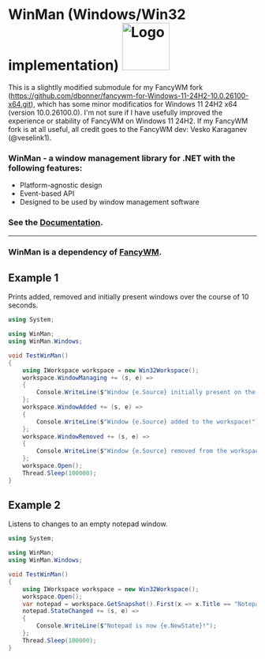 # WinMan (Windows/Win32 implementation) <img src="https://raw.githubusercontent.com/veselink1/winman/master/Resources/Icon.png" alt="Logo" width="96">

This is a slightlly modified submodule for my FancyWM fork (https://github.com/dbonner/fancywm-for-Windows-11-24H2-10.0.26100-x64.git), which has some minor modificatios for Windows 11 24H2 x64 (version 10.0.26100.0).
I'm not sure if I have usefully improved the experience or stability of FancyWM on Windows 11 24H2.
If my FancyWM fork is at all useful, all credit goes to the FancyWM dev: Vesko Karaganev (@veselink1).

### WinMan - a window management library for .NET with the following features:
 - Platform-agnostic design
 - Event-based API
 - Designed to be used by window management software

### See the [Documentation](https://fancywm.github.io/winman-windows/WinMan.Windows.html).

---
### WinMan is a dependency of [FancyWM](https://www.microsoft.com/en-us/p/fancywm/9p1741lkhqs9).


## Example 1
Prints added, removed and initially present windows over the course of 10 seconds.
```csharp
using System;

using WinMan;
using WinMan.Windows;

void TestWinMan()
{
    using IWorkspace workspace = new Win32Workspace();
    workspace.WindowManaging += (s, e) =>
    {
        Console.WriteLine($"Window {e.Source} initially present on the workspace!");
    };
    workspace.WindowAdded += (s, e) =>
    {
        Console.WriteLine($"Window {e.Source} added to the workspace!");
    };
    workspace.WindowRemoved += (s, e) =>
    {
        Console.WriteLine($"Window {e.Source} removed from the workspace!");
    };
    workspace.Open();
    Thread.Sleep(100000);
}

```

## Example 2
Listens to changes to an empty notepad window.
```csharp
using System;

using WinMan;
using WinMan.Windows;

void TestWinMan()
{
    using IWorkspace workspace = new Win32Workspace();
    workspace.Open();
    var notepad = workspace.GetSnapshot().First(x => x.Title == "Notepad -- Untitled");
    notepad.StateChanged += (s, e) =>
    {
        Console.WriteLine($"Notepad is now {e.NewState}!");
    };
    Thread.Sleep(100000);
}

```
